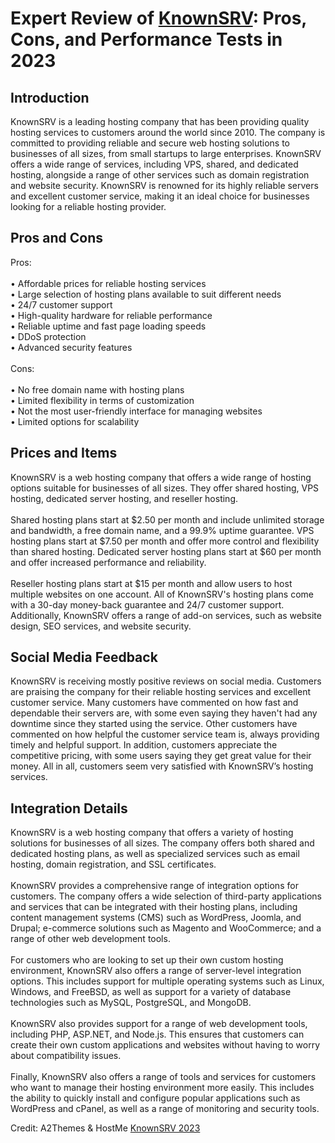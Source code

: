<h1>Expert Review of <a href="https://a2themes.com/knownsrv-reviews">KnownSRV</a>: Pros, Cons, and Performance Tests in 2023</h1>
<h2>Introduction</h2>
KnownSRV is a leading hosting company that has been providing quality hosting services to customers around the world since 2010. The company is committed to providing reliable and secure web hosting solutions to businesses of all sizes, from small startups to large enterprises. KnownSRV offers a wide range of services, including VPS, shared, and dedicated hosting, alongside a range of other services such as domain registration and website security. KnownSRV is renowned for its highly reliable servers and excellent customer service, making it an ideal choice for businesses looking for a reliable hosting provider.
<h2>Pros and Cons</h2>
Pros:<br><br>• Affordable prices for reliable hosting services<br>• Large selection of hosting plans available to suit different needs<br>• 24/7 customer support<br>• High-quality hardware for reliable performance<br>• Reliable uptime and fast page loading speeds<br>• DDoS protection<br>• Advanced security features<br><br>Cons:<br><br>• No free domain name with hosting plans<br>• Limited flexibility in terms of customization<br>• Not the most user-friendly interface for managing websites<br>• Limited options for scalability
<h2>Prices and Items</h2>
KnownSRV is a web hosting company that offers a wide range of hosting options suitable for businesses of all sizes. They offer shared hosting, VPS hosting, dedicated server hosting, and reseller hosting.<br><br>Shared hosting plans start at $2.50 per month and include unlimited storage and bandwidth, a free domain name, and a 99.9% uptime guarantee. VPS hosting plans start at $7.50 per month and offer more control and flexibility than shared hosting. Dedicated server hosting plans start at $60 per month and offer increased performance and reliability.<br><br>Reseller hosting plans start at $15 per month and allow users to host multiple websites on one account. All of KnownSRV's hosting plans come with a 30-day money-back guarantee and 24/7 customer support. Additionally, KnownSRV offers a range of add-on services, such as website design, SEO services, and website security.
<h2>Social Media Feedback</h2>
KnownSRV is receiving mostly positive reviews on social media. Customers are praising the company for their reliable hosting services and excellent customer service. Many customers have commented on how fast and dependable their servers are, with some even saying they haven't had any downtime since they started using the service. Other customers have commented on how helpful the customer service team is, always providing timely and helpful support. In addition, customers appreciate the competitive pricing, with some users saying they get great value for their money. All in all, customers seem very satisfied with KnownSRV’s hosting services.
<h2>Integration Details</h2>
KnownSRV is a web hosting company that offers a variety of hosting solutions for businesses of all sizes. The company offers both shared and dedicated hosting plans, as well as specialized services such as email hosting, domain registration, and SSL certificates. <br><br>KnownSRV provides a comprehensive range of integration options for customers. The company offers a wide selection of third-party applications and services that can be integrated with their hosting plans, including content management systems (CMS) such as WordPress, Joomla, and Drupal; e-commerce solutions such as Magento and WooCommerce; and a range of other web development tools.<br><br>For customers who are looking to set up their own custom hosting environment, KnownSRV also offers a range of server-level integration options. This includes support for multiple operating systems such as Linux, Windows, and FreeBSD, as well as support for a variety of database technologies such as MySQL, PostgreSQL, and MongoDB. <br><br>KnownSRV also provides support for a range of web development tools, including PHP, ASP.NET, and Node.js. This ensures that customers can create their own custom applications and websites without having to worry about compatibility issues.<br><br>Finally, KnownSRV also offers a range of tools and services for customers who want to manage their hosting environment more easily. This includes the ability to quickly install and configure popular applications such as WordPress and cPanel, as well as a range of monitoring and security tools.
<p>Credit: A2Themes & HostMe <a href="https://a2themes.com/knownsrv-reviews">KnownSRV 2023</a></p>
